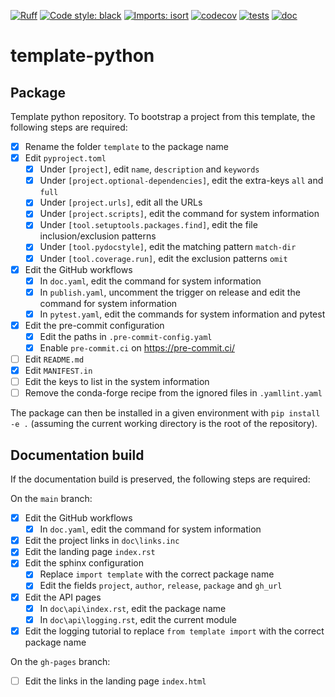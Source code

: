 [![Ruff](https://img.shields.io/endpoint?url=https://raw.githubusercontent.com/astral-sh/ruff/main/assets/badge/v2.json)](https://github.com/astral-sh/ruff)
[![Code style: black](https://img.shields.io/badge/code%20style-black-000000.svg)](https://github.com/psf/black)
[![Imports: isort](https://img.shields.io/badge/%20imports-isort-%231674b1?style=flat&labelColor=ef8336)](https://pycqa.github.io/isort/)
[![codecov](https://codecov.io/gh/mscheltienne/template-python/branch/main/graph/badge.svg?token=KRYRRUXDYY)](https://codecov.io/gh/mscheltienne/template-python)
[![tests](https://github.com/mscheltienne/template-python/actions/workflows/pytest.yaml/badge.svg?branch=main)](https://github.com/mscheltienne/template-python/actions/workflows/pytest.yaml)
[![doc](https://github.com/mscheltienne/template-python/actions/workflows/doc.yaml/badge.svg?branch=main)](https://github.com/mscheltienne/template-python/actions/workflows/doc.yaml)

# template-python

## Package

Template python repository. To bootstrap a project from this template, the
following steps are required:

- [x] Rename the folder `template` to the package name
- [x] Edit `pyproject.toml`
    - [x] Under `[project]`, edit `name`, `description` and `keywords`
    - [x] Under `[project.optional-dependencies]`, edit the extra-keys `all` and `full`
    - [x] Under `[project.urls]`, edit all the URLs
    - [x] Under `[project.scripts]`, edit the command for system information
    - [x] Under `[tool.setuptools.packages.find]`, edit the file inclusion/exclusion patterns
    - [x] Under `[tool.pydocstyle]`, edit the matching pattern `match-dir`
    - [x] Under `[tool.coverage.run]`, edit the exclusion patterns `omit`
- [x] Edit the GitHub workflows
    - [x] In `doc.yaml`, edit the command for system information
    - [x] In `publish.yaml`, uncomment the trigger on release and edit the command for system information
    - [x] In `pytest.yaml`, edit the commands for system information and pytest
- [x] Edit the pre-commit configuration
    - [x] Edit the paths in `.pre-commit-config.yaml`
    - [x] Enable `pre-commit.ci` on https://pre-commit.ci/
- [ ] Edit `README.md`
- [x] Edit `MANIFEST.in`
- [ ] Edit the keys to list in the system information
- [ ] Remove the conda-forge recipe from the ignored files in ``.yamllint.yaml``

The package can then be installed in a given environment with
`pip install -e .` (assuming the current working directory is the root of the
repository).

## Documentation build

If the documentation build is preserved, the following steps are required:

On the `main` branch:
- [x] Edit the GitHub workflows
    - [x] In `doc.yaml`, edit the command for system information
- [x] Edit the project links in `doc\links.inc`
- [x] Edit the landing page `index.rst`
- [x] Edit the sphinx configuration
    - [x] Replace `import template` with the correct package name
    - [x] Edit the fields `project`, `author`, `release`, `package` and `gh_url`
- [x] Edit the API pages
    - [x] In `doc\api\index.rst`, edit the package name
    - [x] In `doc\api\logging.rst`, edit the current module
- [x] Edit the logging tutorial to replace `from template import` with the correct package name

On the `gh-pages` branch:
- [ ] Edit the links in the landing page `index.html`
